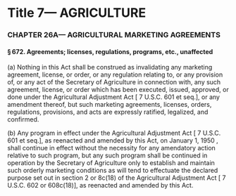 
# Title 7— AGRICULTURE
### CHAPTER 26A— AGRICULTURAL MARKETING AGREEMENTS
#### § 672. Agreements; licenses, regulations, programs, etc., unaffected

(a) Nothing in this Act shall be construed as invalidating any marketing agreement, license, or order, or any regulation relating to, or any provision of, or any act of the Secretary of Agriculture in connection with, any such agreement, license, or order which has been executed, issued, approved, or done under the Agricultural Adjustment Act [ 7 U.S.C. 601 et seq.], or any amendment thereof, but such marketing agreements, licenses, orders, regulations, provisions, and acts are expressly ratified, legalized, and confirmed.

(b) Any program in effect under the Agricultural Adjustment Act [ 7 U.S.C. 601 et seq.], as reenacted and amended by this Act, on January 1, 1950 , shall continue in effect without the necessity for any amendatory action relative to such program, but any such program shall be continued in operation by the Secretary of Agriculture only to establish and maintain such orderly marketing conditions as will tend to effectuate the declared purpose set out in section 2 or 8c(18) of the Agricultural Adjustment Act [ 7 U.S.C. 602 or 608c(18)], as reenacted and amended by this Act.
